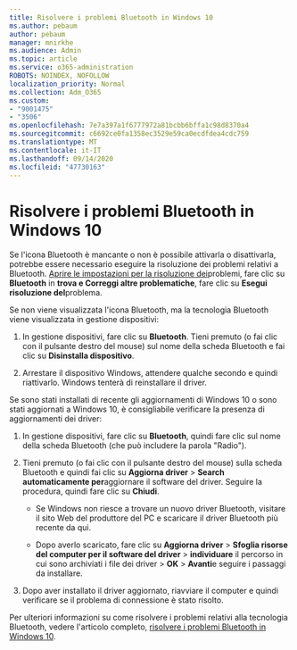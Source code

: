```yaml
---
title: Risolvere i problemi Bluetooth in Windows 10
ms.author: pebaum
author: pebaum
manager: mnirkhe
ms.audience: Admin
ms.topic: article
ms.service: o365-administration
ROBOTS: NOINDEX, NOFOLLOW
localization_priority: Normal
ms.collection: Adm_O365
ms.custom:
- "9001475"
- "3506"
ms.openlocfilehash: 7e7a397a1f6777972a81bcbb6bffa1c98d8370a4
ms.sourcegitcommit: c6692ce0fa1358ec3529e59ca0ecdfdea4cdc759
ms.translationtype: MT
ms.contentlocale: it-IT
ms.lasthandoff: 09/14/2020
ms.locfileid: "47730163"
---
```

# <a name="fix-bluetooth-problems-in-windows-10"></a>Risolvere i problemi Bluetooth in Windows 10

Se l'icona Bluetooth è mancante o non è possibile attivarla o disattivarla, potrebbe essere necessario eseguire la risoluzione dei problemi relativi a Bluetooth. [Aprire le impostazioni per la risoluzione dei](ms-settings:troubleshoot)problemi, fare clic su **Bluetooth** in **trova e Correggi altre problematiche**, fare clic su **Esegui risoluzione del**problema.

Se non viene visualizzata l'icona Bluetooth, ma la tecnologia Bluetooth viene visualizzata in gestione dispositivi:

1. In gestione dispositivi, fare clic su **Bluetooth**. Tieni premuto (o fai clic con il pulsante destro del mouse) sul nome della scheda Bluetooth e fai clic su **Disinstalla dispositivo**.

2. Arrestare il dispositivo Windows, attendere qualche secondo e quindi riattivarlo. Windows tenterà di reinstallare il driver.

Se sono stati installati di recente gli aggiornamenti di Windows 10 o sono stati aggiornati a Windows 10, è consigliabile verificare la presenza di aggiornamenti dei driver:

1. In gestione dispositivi, fare clic su **Bluetooth**, quindi fare clic sul nome della scheda Bluetooth (che può includere la parola "Radio").

2. Tieni premuto (o fai clic con il pulsante destro del mouse) sulla scheda Bluetooth e quindi fai clic su **Aggiorna driver**  >  **Search automaticamente per**aggiornare il software del driver. Seguire la procedura, quindi fare clic su **Chiudi**.

      - Se Windows non riesce a trovare un nuovo driver Bluetooth, visitare il sito Web del produttore del PC e scaricare il driver Bluetooth più recente da qui.

    - Dopo averlo scaricato, fare clic su **Aggiorna driver**  >  **Sfoglia risorse del computer per il software del driver**  >  **individuare** il percorso in cui sono archiviati i file dei driver > **OK**  >  **Avanti**e seguire i passaggi da installare.

3. Dopo aver installato il driver aggiornato, riavviare il computer e quindi verificare se il problema di connessione è stato risolto.

Per ulteriori informazioni su come risolvere i problemi relativi alla tecnologia Bluetooth, vedere l'articolo completo, [risolvere i problemi Bluetooth in Windows 10](https://support.microsoft.com/help/14169/windows-10-fix-bluetooth-problems).
